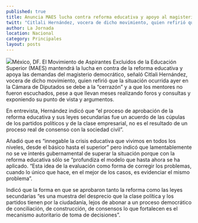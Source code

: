 ```yaml
---
published: true
title: Anuncia MAES lucha contra reforma educativa y apoyo al magisterio
twitt: "Citlali Hernández, vocera de dicho movimiento, quien refirió que la situación ocurrida ayer en la Cámara de Diputados se debe a la “cerrazón” y a que los mentores no fueron escuchados"
author: La Jornada
location: Nacional
category: Principales
layout: posts
---
```


![](http://i.imgur.com/SyM4XFrm.jpg)México, DF. El Movimiento de Aspirantes Excluidos de la Educación Superior (MAES) mantendrá la lucha en contra de la reforma educativa y apoya las demandas del magisterio democrático, señaló Citlali Hernández, vocera de dicho movimiento, quien refirió que la situación ocurrida ayer en la Cámara de Diputados se debe a la “cerrazón” y a que los mentores no fueron escuchados, pese a que llevan meses realizando foros y consultas y exponiendo su punto de vista y argumentos.

En entrevista, Hernández indicó que “el proceso de aprobación de la reforma educativa y sus leyes secundarias fue un acuerdo de las cúpulas de los partidos políticos y de la clase empresarial, no es el resultado de un proceso real de consenso con la sociedad civil”.

Añadió que es “innegable la crisis educativa que vivimos en todos los niveles, desde el básico hasta el superior” pero indicó que lamentablemente no se ve interés gubernamental de superar la situación porque con la reforma educativa sólo se “profundiza el modelo que hasta ahora se ha aplicado. “Esta idea de la evaluación como forma de corregir los problemas, cuando lo único que hace, en el mejor de los casos, es evidenciar el mismo problema”.

Indicó que la forma en que se aprobaron tanto la reforma como las leyes secundarias “es una muestra del desprecio que la clase política y los partidos tienen por la ciudadanía, lejos de abonar a un proceso democrático de conciliación, de construcción, de consensos lo que fortalecen es el mecanismo autoritario de toma de decisiones”.
